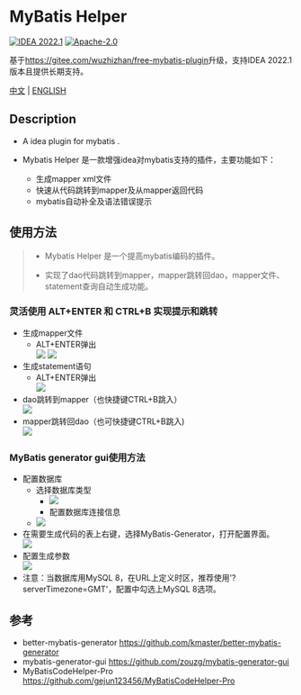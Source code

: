 # MyBatis Helper

[![IDEA 2022.1](https://img.shields.io/badge/IDEA-2022.1-yellowgreen.svg)](https://plugins.jetbrains.com/plugin/19649-mybatis-helper)
[![Apache-2.0](https://img.shields.io/badge/license-Apache%202.0-blue.svg)](https://www.apache.org/licenses/LICENSE-2.0)

基于<https://gitee.com/wuzhizhan/free-mybatis-plugin>升级，支持IDEA 2022.1版本且提供长期支持。

[中文](README.md) | [ENGLISH](README_EN.md)

## Description

- A idea plugin for mybatis . 

- Mybatis Helper 是一款增强idea对mybatis支持的插件，主要功能如下：
  - 生成mapper xml文件
  - 快速从代码跳转到mapper及从mapper返回代码
  - mybatis自动补全及语法错误提示

## 使用方法

> - Mybatis Helper 是一个提高mybatis编码的插件。
>
> - 实现了dao代码跳转到mapper，mapper跳转回dao，mapper文件、statement查询自动生成功能。

### 灵活使用 ALT+ENTER 和 CTRL+B 实现提示和跳转

- 生成mapper文件
  - ALT+ENTER弹出<br/>
    ![](https://foruda.gitee.com/images/1659794512679996483/create_mapper.png)
    ![](https://foruda.gitee.com/images/1659794493510553804/choose_mapper_folder.png)
- 生成statement语句
  - ALT+ENTER弹出<br/>
    ![](https://foruda.gitee.com/images/1659794455321493024/create_statement.png)
- dao跳转到mapper（也快捷键CTRL+B跳入）<br/>
  ![](https://foruda.gitee.com/images/1659794427237042999/to_mapper.png)
- mapper跳转回dao（也可快捷键CTRL+B跳入)<br/>
  ![](https://foruda.gitee.com/images/1659794396599082459/to_code.png)

### MyBatis generator gui使用方法

- 配置数据库<br/>
  - 选择数据库类型
	- ![](https://foruda.gitee.com/images/1659794364318681565/nybatis_generator_connect.png)
	- 配置数据库连接信息 
  - ![](https://foruda.gitee.com/images/1659794325498455693/nybatis_generator_connect_setting.png)
- 在需要生成代码的表上右键，选择MyBatis-Generator，打开配置界面。<br/>
  ![](https://foruda.gitee.com/images/1659794275156953254/nybatis_generator_operate.png)
- 配置生成参数<br/>
  ![](https://foruda.gitee.com/images/1659794169707582082/nybatis_generator_setting.png)
- 注意：当数据库用MySQL 8，在URL上定义时区，推荐使用'?serverTimezone=GMT'，配置中勾选上MySQL 8选项。<br>


## 参考

- better-mybatis-generator https://github.com/kmaster/better-mybatis-generator
- mybatis-generator-gui https://github.com/zouzg/mybatis-generator-gui
- MyBatisCodeHelper-Pro https://github.com/gejun123456/MyBatisCodeHelper-Pro